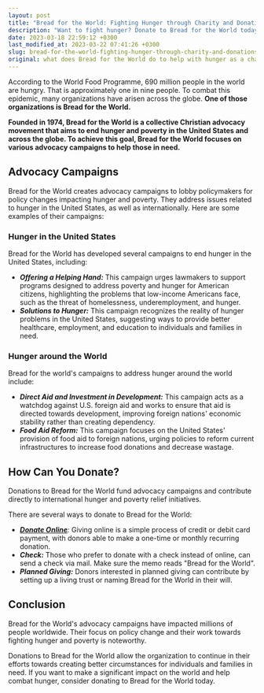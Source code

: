 ```yaml
---
layout: post
title: "Bread for the World: Fighting Hunger through Charity and Donations"
description: "Want to fight hunger? Donate to Bread for the World today to help support effective hunger relief programs and policies, ending hunger and poverty around the world."
date: 2023-03-18 22:59:12 +0300
last_modified_at: 2023-03-22 07:41:26 +0300
slug: bread-for-the-world-fighting-hunger-through-charity-and-donations
original: what does Bread for the World do to help with hunger as a charity, how do they do it, how can i donate?
---
```

According to the World Food Programme, 690 million people in the world are hungry. That is approximately one in nine people. To combat this epidemic, many organizations have arisen across the globe. **One of those organizations is Bread for the World.**

**Founded in 1974, Bread for the World is a collective Christian advocacy movement that aims to end hunger and poverty in the United States and across the globe. To achieve this goal, Bread for the World focuses on various advocacy campaigns to help those in need.**

## Advocacy Campaigns

Bread for the World creates advocacy campaigns to lobby policymakers for policy changes impacting hunger and poverty. They address issues related to hunger in the United States, as well as internationally. Here are some examples of their campaigns:

### Hunger in the United States

Bread for the World has developed several campaigns to end hunger in the United States, including:

* ***Offering a Helping Hand:*** This campaign urges lawmakers to support programs designed to address poverty and hunger for American citizens, highlighting the problems that low-income Americans face, such as the threat of homelessness, underemployment, and hunger.
* ***Solutions to Hunger:*** This campaign recognizes the reality of hunger problems in the United States, suggesting ways to provide better healthcare, employment, and education to individuals and families in need.

### Hunger around the World

Bread for the world's campaigns to address hunger around the world include:

* ***Direct Aid and Investment in Development:*** This campaign acts as a watchdog against U.S. foreign aid and works to ensure that aid is directed towards development, improving foreign nations' economic stability rather than creating dependency.
* ***Food Aid Reform:*** This campaign focuses on the United States' provision of food aid to foreign nations, urging policies to reform current infrastructures to increase food donations and decrease wastage.

## How Can You Donate?

Donations to Bread for the World fund advocacy campaigns and contribute directly to international hunger and poverty relief initiatives.

There are several ways to donate to Bread for the World:

* ***[Donate Online](https://www.bread.org/)****:* Giving online is a simple process of credit or debit card payment, with donors able to make a one-time or monthly recurring donation.
* ***Check:*** Those who prefer to donate with a check instead of online, can send a check via mail. Make sure the memo reads "Bread for the World".
* ***Planned Giving:*** Donors interested in planned giving can contribute by setting up a living trust or naming Bread for the World in their will.

## Conclusion

Bread for the World's advocacy campaigns have impacted millions of people worldwide. Their focus on policy change and their work towards fighting hunger and poverty is noteworthy.

Donations to Bread for the World allow the organization to continue in their efforts towards creating better circumstances for individuals and families in need. If you want to make a significant impact on the world and help combat hunger, consider donating to Bread for the World today.